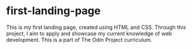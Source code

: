 # first-landing-page

This is my first landing page, created using HTML and CSS. Through this project, I aim to apply and showcase my current knowledge of web development. This is a part of The Odin Project curriculum.